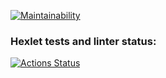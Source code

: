 [![Maintainability](https://api.codeclimate.com/v1/badges/6971dcabf7b983260d5f/maintainability)](https://codeclimate.com/github/vivikkk/frontend-project-44/maintainability)

### Hexlet tests and linter status:
[![Actions Status](https://github.com/vivikkk/frontend-project-44/workflows/hexlet-check/badge.svg)](https://github.com/vivikkk/frontend-project-44/actions)